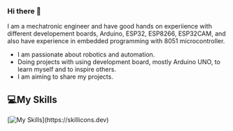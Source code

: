 ### Hi there 👋
I am a mechatronic engineer and have good hands on experiience with different developement boards, Arduino, ESP32, ESP8266, ESP32CAM, and also have experience in embedded programming with 8051 microcontroller. 
  * I am passionate about robotics and automation.
  * Doing projects with using development board, mostly Arduino UNO, to learn myself and to inspire others.
  * I am aiming to share my projects.

## 💻My Skills
[![My Skills](https://skillicons.dev/icons?i=arduino,c,autocad,raspberrypi,vscode,)](https://skillicons.dev)


